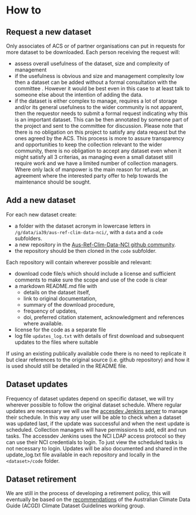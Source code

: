 # How to

## Request a new dataset

Only associates of ACS or of partner organisations can put in requests for more dataset to be downloaded. Each person receiving the request will:
 - assess overall usefulness of the dataset, size and complexity of management
 - if the usefulness is obvious and size and management complexity low then a dataset can be added without a formal consultation with the committee . However it would be best even in this case to at least talk to someone else about the intention of adding the data.
 - if the dataset is either complex to manage, requires a lot of storage and/or its general usefulness to the wider community is not apparent, then the requestor needs to submit a formal request indicating why this is an important dataset. This can be then annotated by someone part of the project and sent to the committee for discussion. 
Please note that there is no obligation on this project to satisfy any data request but the ones agreed by the ACS. This process is more to assure transparency and opportunities to keep the collection relevant to the wider community, there is no obligation to accept any dataset even when it might satisfy all 3 criterias, as managing even a small dataset still require work and we have a limited number of collection managers.
Where only lack of manpower is the main reason for refusal, an agreement where the interested party offer to help towards the maintenance should be sought. 

## Add a new dataset

For each new dataset create:
   - a folder with the dataset acronym in lowercase letters in `/g/data/ia39/aus-ref-clim-data-nci/`, with a `data` and a `code` subfolders.
   - a new repository in the [Aus-Ref-Clim-Data-NCI github community](https://github.com/aus-ref-clim-data-nci).
   - the repository should be then cloned in the `code` subfolder.

Each repository will contain wherever possible and relevant:
 - download code file/s which should include a license and sufficient comments to make sure the scope and use of the code is clear
 - a markdown README.md file with
     - details on the dataset itself,
     - link to original documentation,
     - summary of the download procedure,
     - frequency of updates,
     - doi, preferred citation statement, acknowledgment and references where available.
 - license for the code as a separate file
 - log file `updates_log.txt` with details of first download and subsequent updates to the files where suitable

If using an existing publically available code there is no need to replicate it but clear references to the original source (i.e. github repository) and how it is used should still be detailed in the README file. 

## Dataset updates

Frequency of dataset updates depend on specific dataset, we will try wherever possible to follow the original dataset schedule. Where regular updates are necessary we will use the [accesdev Jenkins server](https://accessdev.nci.org.au/jenkins/job/aus-ref-clim-data-nci) to manage their schedule. In this way any user will be able to check when a dataset was updated last, if the update was successful and when the next update is scheduled. Collection managers will have permissions to add, edit and run tasks. The accessdev Jenkins uses the NCI LDAP access protocol so they can use their NCI credentials to login. To just view the scheduled tasks is not necessary to login. 
Updates will be also documented and shared in the update_log.txt file available in each repository and locally in the `<dataset>/code` folder. 


## Dataset retirement

We are still in the process of developing a retirement policy, this will eventually be based on the [recommendations](https://acdguide.github.io/Governance/retire/retire-intro.html) of the Australian Climate Data Guide (ACGD) Climate Dataset Guidelines working group.
